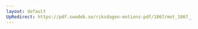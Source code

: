```yaml
---
layout: default
UpRedirect: https://pdf.swedeb.se/riksdagen-motions-pdf/1867/mot_1867__fk__00067/mot_1867__fk__00067_002.pdf
---
```

